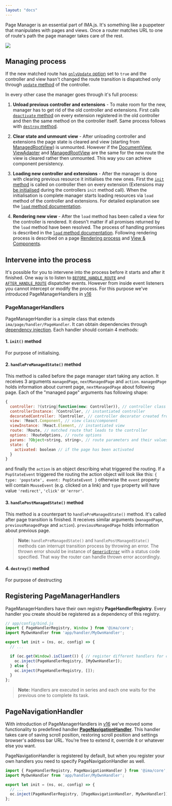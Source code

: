 ```yaml
---
layout: "docs"
---
```


Page Manager is an essential part of IMA.js. It's something like a puppeteer that manipulates with pages and views. Once a router matches URL to one of route's path the page manager takes care of the rest.

<div class="image is-padded-with-shadow">
  <img src="{{ '/img/docs/diagram-page-manager.png?v=' | append: site.github.build_revision | relative_url }}" />
</div>

## Managing process

If the new matched route has [`onlyUpdate` option](https://github.com/seznam/IMA.js-skeleton/wiki/Routing#4-options) set to `true` and the controller and view hasn't changed the route transition is dispatched only through [`update` method](https://github.com/seznam/IMA.js-skeleton/wiki/Controller-lifecycle#update--client) of the controller.

In every other case the manager goes through it's full process:

1. **Unload previous controller and extensions** - To make room for the new, manager has to get rid of the old controller and extensions. First calls [`deactivate` method](https://github.com/seznam/IMA.js-skeleton/wiki/Controller-lifecycle#deactivate--client) on every extension registered in the old controller and then the same method on the controller itself.
Same process follows with [`destroy` method](https://github.com/seznam/IMA.js-skeleton/wiki/Controller-lifecycle#destroy--client).

2. **Clear state and unmount view** - After unloading controller and extensions the page state is cleared and view (starting from [ManagedRootView](https://github.com/seznam/IMA.js-skeleton/wiki/Rendering-process#managedrootview)) is unmounted. However if the [DocumentView](https://github.com/seznam/IMA.js-skeleton/wiki/Rendering-process#documentview), [ViewAdapter](https://github.com/seznam/IMA.js-skeleton/wiki/Rendering-process#viewadapter) and [ManagedRootView](https://github.com/seznam/IMA.js-skeleton/wiki/Rendering-process#managedrootview) are the same for the new route the view is cleared rather then unmounted. This way you can achieve component persistency.

3. **Loading new controller and extensions** - After the manager is done with clearing previous resource it initialises the new ones. First the [`init` method](https://github.com/seznam/IMA.js-skeleton/wiki/Controller-lifecycle#init--serverclient) is called on controller then on every extension (Extensions may [be initialised](https://github.com/seznam/IMA.js-skeleton/wiki/Extensions#how-to-use-extensions) during the controllers `init` method call).
When the initialisation is complete manager starts loading resources via `load` method of the controller and extensions. For detailed explanation see the [`load` method documentation](https://github.com/seznam/IMA.js-skeleton/wiki/Controller-lifecycle#load-serverclient).

4. **Rendering new view** - After the `load` method has been called a view for the controller is rendered. It doesn't matter if all promises returned by the `load` method have been resolved. The process of handling promises is described in the [`load` method documentation](https://github.com/seznam/IMA.js-skeleton/wiki/Controller-lifecycle#load-serverclient).  Following rendering process is described on a page [Rendering process](https://github.com/seznam/IMA.js-skeleton/wiki/Rendering-process) and [View & Components](https://github.com/seznam/IMA.js-skeleton/wiki/Views-&-Components).

## Intervene into the process

It's possible for you to intervene into the process before it starts and after it finished. One way is to listen to [`BEFORE_HANDLE_ROUTE`](https://github.com/seznam/IMA.js-skeleton/wiki/Events#before_handle_route) and [`AFTER_HANDLE_ROUTE`](https://github.com/seznam/IMA.js-skeleton/wiki/Events#after_handle_route) dispatcher events. However from inside event listeners you cannot intercept or modify the process. For this purpose we've introduced PageManagerHandlers in [v16](https://github.com/seznam/IMA.js-core/releases/tag/0.16.0)

### PageManagerHandlers

PageManagerHandler is a simple class that extends `ima/page/handler/PageHandler`. It can obtain dependencies through [dependency injection](https://github.com/seznam/IMA.js-skeleton/wiki/Object-Container#1-dependency-injection). Each handler should contain 4 methods:

#### 1. `init()` method
For purpose of initialising.

#### 2. `handlePreManagedState()` method
This method is called before the page manager start taking any action. It receives 3 arguments `managedPage`, `nextManagedPage` and `action`. `managedPage` holds information about current page, `nextManagedPage` about following page. Each of the "managed page" arguments has following shape: 

```javascript
{
  controller: ?(string|function(new: Controller)), // controller class
  controllerInstance: ?Controller, // instantiated controller
  decoratedController: ?Controller, // controller decorator created from controller instance
  view: ?React.Component, // view class/component
  viewInstance: ?React.Element, // instantiated view
  route: ?Route, // matched route that leads to the controller
  options: ?RouteOptions, // route options
  params: ?Object<string, string>, // route parameters and their values 
  state: {
    activated: boolean // if the page has been activated
  }
}
```
and finally the `action` is an object describing what triggered the routing. If a `PopStateEvent` triggered the routing the action object will look like this: `{ type: 'popstate', event: PopStateEvent }` otherwise the `event` property will contain `MouseEvent` (e.g. clicked on a link) and `type` property will have value `'redirect'`, `'click'` or `'error'`.

#### 3. `handlePostManagedState()` method

This method is a counterpart to `handlePreManagedState()` method. It's called after page transition is finished. It receives similar arguments (`managedPage`, `previousManagedPage` and `action`). `previousManagedPage` holds information about previous page.

> **Note:** `handlePreManagedState()` and `handlePostManagedState()` methods can interrupt transition process by throwing an error. The thrown error should be instance of [`GenericError`](https://github.com/seznam/IMA.js-skeleton/wiki/Errors) with a status code specified. That way the router can handle thrown error accordingly.

#### 4. `destroy()` method
For purpose of destructing

## Registering PageManagerHandlers

PageManagerHandlers have their own registry **PageHandlerRegistry**. Every handler you create should be registered as a dependency of this registry. 

```javascript
// app/config/bind.js
import { PageHandlerRegistry, Window } from '@ima/core';
import MyOwnHandler from 'app/handler/MyOwnHandler';

export let init = (ns, oc, config) => {
  // ...

  if (oc.get(Window).isClient()) { // register different handlers for client and server
    oc.inject(PageHandlerRegistry, [MyOwnHandler]);
  } else {
    oc.inject(PageHandlerRegistry, []);
  }
};
```

> **Note:** Handlers are executed in series and each one waits for the previous one to complete its task.

## PageNavigationHandler

With introduction of PageManagerHandlers in [v16](https://github.com/seznam/IMA.js-core/releases/tag/0.16.0) we've moved some functionality to predefined handler [**PageNavigationHandler**](https://github.com/seznam/ima/blob/337df5ffc8fc912e1ce53647fb08b0bd055f73a7/packages/core/src/page/handler/PageNavigationHandler.js). This handler takes care of saving scroll position, restoring scroll position and settings browser's address bar URL. You're free to extend it, override it or whatever else you want.

PageNavigationHandler is registered by default, but when you register your own handlers you need to specify PageNavigationHandler as well.

```javascript
import { PageHandlerRegistry, PageNavigationHandler } from '@ima/core';
import MyOwnHandler from 'app/handler/MyOwnHandler';

export let init = (ns, oc, config) => {
  // ...
  oc.inject(PageHandlerRegistry, [PageNavigationHandler, MyOwnHandler]);
};
```




